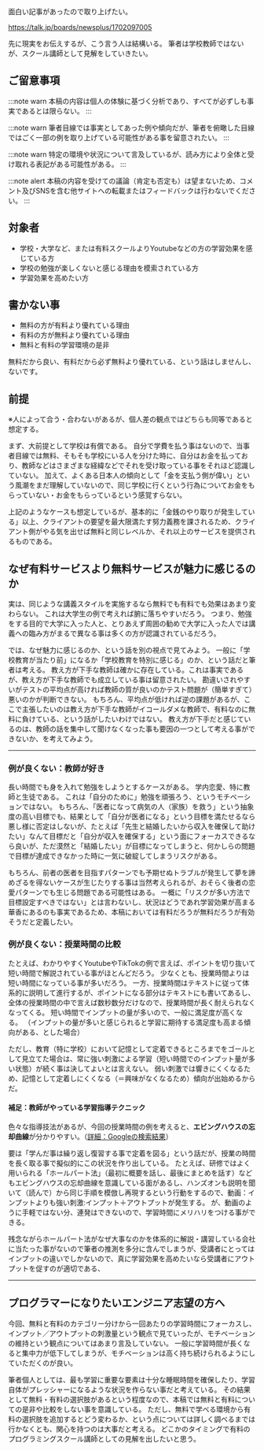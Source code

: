 面白い記事があったので取り上げたい。

https://talk.jp/boards/newsplus/1702097005

先に現実をお伝えするが、こう言う人は結構いる。
筆者は学校教師ではないが、スクール講師として見解をしていきたい。

## ご留意事項
:::note warn
本稿の内容は個人の体験に基づく分析であり、すべてが必ずしも事実であるとは限らない。
:::

:::note warn
筆者目線では事実としてあった例や傾向だが、筆者を俯瞰した目線ではごく一部の例を取り上げている可能性がある事を留意されたい。
:::

:::note warn
特定の環境や状況について言及しているが、読み方により全体と受け取れる表記がある可能性がある。
:::

:::note alert
本稿の内容を受けての議論（肯定も否定も）は望まないため、コメント及びSNSを含む他サイトへの転載またはフィードバックは行わないでください。
:::

## 対象者
- 学校・大学など、または有料スクールよりYoutubeなどの方の学習効果を感じている方
- 学校の勉強が楽しくないと感じる理由を模索されている方
- 学習効果を高めたい方

## 書かない事
- 無料の方が有料より優れている理由
- 有料の方が無料より優れている理由
- 無料と有料の学習環境の是非

無料だから良い、有料だから必ず無料より優れている、という話はしませんし、ないです。

## 前提
※人によって合う・合わないがあるが、個人差の観点ではどちらも同等であると想定する。

まず、大前提として学校は有償である。
自分で学費を払う事はないので、当事者目線では無料、そもそも学校にいる人を分けた時に、自分はお金を払っており、教師などはさまざまな経緯などでそれを受け取っている事をそれほど認識していない。
加えて、よくある日本人の傾向として「金を支払う側が偉い」という風潮をまだ理解していないので、同じ学校に行くという行為についてお金をもらっていない・お金をもらっているという感覚すらない。

上記のようなケースも想定しているが、基本的に「金銭のやり取りが発生している」以上、クライアントの要望を最大限満たす努力義務を課されるため、クライアント側がやる気を出せば無料と同じレベルか、それ以上のサービスを提供されるものである。

## なぜ有料サービスより無料サービスが魅力に感じるのか
実は、同じような講義スタイルを実施するなら無料でも有料でも効果はあまり変わらない。
これは大学生の例で考えれば腑に落ちやすいだろう。
つまり、勉強をする目的で大学に入った人と、とりあえず周囲の勧めで大学に入った人では講義への臨み方がまるで異なる事は多くの方が認識されているだろう。

では、なぜ魅力に感じるのか、という話を別の視点で見てみよう。
一般に「学校教育が当たり前」になるか「学校教育を特別に感じる」のか、という話だと筆者は考える。
教え方が下手な教師は確かに存在している。これは事実であるが、教え方が下手な教師でも成立している事は留意されたい。
勘違いされやすいがテストの平均点が高ければ教師の質が良いのかテスト問題が（簡単すぎて）悪いのかが判断できない。
もちろん、平均点が低ければ逆の課題があるが、ここで主張したいのは教え方が下手な教師がイコールダメな教師で、有料なのに無料に負けている、という話がしたいわけではない。
教え方が下手だと感じているのは、教師の話を集中して聞けなくなった事も要因の一つとして考える事ができないか、を考えてみよう。

---

### 例が良くない：教師が好き
長い時間でも身を入れて勉強をしようとするケースがある。
学内恋愛、特に教師と生徒である。
これは「自分のために」勉強を頑張ろう、というモチベーションではない。
もちろん、「医者になって病気の人（家族）を救う」という抽象度の高い目標でも、結果として「自分が医者になる」という目標を満たせるなら悪し様に否定はしないが、たとえば「先生と結婚したいから収入を確保して助けたい」なんて目標だと「自分が収入を確保する」という面にフォーカスできるなら良いが、ただ漠然と「結婚したい」が目標になってしまうと、何かしらの問題で目標が達成できなかった時に一気に破綻してしまうリスクがある。

もちろん、前者の医者を目指すパターンでも予期せぬトラブルが発生して夢を諦めざるを得ないケースが生じたりする事は当然考えられるが、おそらく後者の恋愛パターンでも生じる問題である可能性はある。
一概に「リスクが多い方法で目標設定すべきではない」とは言わないし、状況はどうであれ学習効果が高まる華香にあるのも事実であるため、本稿においては有料だろうが無料だろうが有効そうだと定義したい。

### 例が良くない：授業時間の比較
たとえば、わかりやすくYoutubeやTikTokの例で言えば、ポイントを切り抜いて短い時間で解説されている事がほとんどだろう。
少なくとも、授業時間よりは短い時間になっている事が多いだろう。
一方、授業時間はテキストに従って体系的に説明して進行するが、ポイントになる部分はテキストにも書いてあるし、全体の授業時間の中で言えば数秒数分だけなので、授業時間が長く耐えられなくなってくる。
短い時間でインプットの量が多いので、一般に満足度が高くなる。
（インプットの量が多いと感じられると学習に期待する満足度も高まる傾向がある、とした場合）

ただし、教育（特に学校）において記憶として定着できるところまでをゴールとして見立てた場合は、常に強い刺激による学習（短い時間でのインプット量が多い状態）が続く事は決してよいとは言えない。
弱い刺激では響きにくくなるため、記憶として定着しにくくなる（＝興味がなくなるため）傾向が出始めるからだ。

#### 補足：教師がやっている学習指導テクニック
色々な指導技法があるが、今回の授業時間の例を考えると、**エビングハウスの忘却曲線**が分かりやすい。（[詳細：Googleの検索結果](https://www.google.co.jp/search?q=%E3%82%A8%E3%83%93%E3%83%B3%E3%82%B0%E3%83%8F%E3%82%A6%E3%82%B9%E3%81%AE%E5%BF%98%E5%8D%B4%E6%9B%B2%E7%B7%9A)）

要は「学んだ事は繰り返し復習する事で定着を図る」という話だが、授業の時間を長く取る事で擬似的にこの状況を作り出している。
たとえば、研修ではよく用いられる「ホールパート法」（最初に概要を話し、最後にまとめを話す）などもエビングハウスの忘却曲線を意識している面があるし、ハンズオンも説明を聞いて（読んで）から同じ手順を模倣し再現するという行動をするので、動画：インプットよりも強い刺激:インプット＋アウトプットが発生する。
が、動画のように手軽ではない分、連発はできないので、学習時間にメリハリをつける事ができる。

残念ながらホールパート法がなぜ大事なのかを体系的に解説・講習している会社に当たった事がないので筆者の推測を多分に含んでしまうが、受講者にとってはインプットの違いでしかないので、真に学習効果を高めたいなら受講者にアウトプットを促すのが適切である、

---

## プログラマーになりたいエンジニア志望の方へ
今回、無料と有料のカテゴリー分けから一回あたりの学習時間にフォーカスし、インプット／アウトプットの刺激量という観点で見ていったが、モチベーションの維持という観点についてはあまり言及していない。
一般に学習時間が長くなると集中力が低下してしまうが、モチベーションは高く持ち続けられるようにしていただくのが良い。

筆者個人としては、最も学習に重要な要素は十分な睡眠時間を確保したり、学習自体がプレッシャーになるような状況を作らない事だと考えている。
その結果として無料・有料の選択肢があるという程度なので、本稿では無料と有料についての是非や比較をしない事を意識している。
ただし、無料で学べる環境から有料の選択肢を追加するとどう変わるか、という点については詳しく調べるまでは行かなくとも、関心を持つのは大事だと考える。
どこかのタイミングで有料のプログラミングスクール講師としての見解を出したいと思う。
